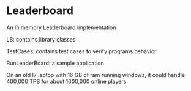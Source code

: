 # Leaderboard
An in memory Leaderboard implementation

LB: contains library classes

TestCases: contains test cases to verify programs behavior

RunLeaderBoard: a sample application 

On an old I7 laptop with 16 GB of ram running windows, it could handle 400,000 TPS for about 1000,000 online players



